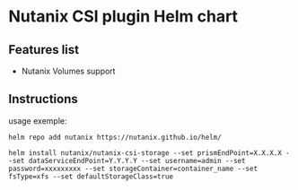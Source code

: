 # Nutanix CSI plugin Helm chart

## Features list

- Nutanix Volumes support


## Instructions

usage exemple:

```
helm repo add nutanix https://nutanix.github.io/helm/

helm install nutanix/nutanix-csi-storage --set prismEndPoint=X.X.X.X --set dataServiceEndPoint=Y.Y.Y.Y --set username=admin --set password=xxxxxxxxx --set storageContainer=container_name --set fsType=xfs --set defaultStorageClass=true
```

